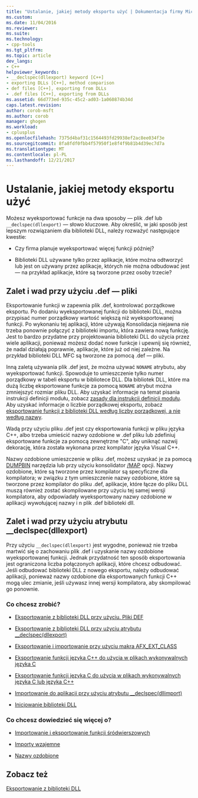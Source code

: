 ```yaml
---
title: "Ustalanie, jakiej metody eksportu użyć | Dokumentacja firmy Microsoft"
ms.custom: 
ms.date: 11/04/2016
ms.reviewer: 
ms.suite: 
ms.technology:
- cpp-tools
ms.tgt_pltfrm: 
ms.topic: article
dev_langs:
- C++
helpviewer_keywords:
- __declspec(dllexport) keyword [C++]
- exporting DLLs [C++], method comparison
- def files [C++], exporting from DLLs
- .def files [C++], exporting from DLLs
ms.assetid: 66d773ed-935c-45c2-ad03-1a060874b34d
caps.latest.revision: 
author: corob-msft
ms.author: corob
manager: ghogen
ms.workload:
- cplusplus
ms.openlocfilehash: 7375d4baf31c1564493fd29938ef2ac8ee034f3e
ms.sourcegitcommit: 8fa8fdf0fbb4f57950f1e8f4f9b81b4d39ec7d7a
ms.translationtype: MT
ms.contentlocale: pl-PL
ms.lasthandoff: 12/21/2017
---
```

# <a name="determining-which-exporting-method-to-use"></a>Ustalanie, jakiej metody eksportu użyć
Możesz wyeksportować funkcje na dwa sposoby — plik .def lub `__declspec(dllexport)` — słowo kluczowe. Aby określić, w jaki sposób jest lepszym rozwiązaniem dla biblioteki DLL, należy rozważyć następujące kwestie:  
  
-   Czy firma planuje wyeksportować więcej funkcji później?  
  
-   Biblioteki DLL używane tylko przez aplikacje, które można odtworzyć lub jest on używany przez aplikacje, których nie można odbudować jest — na przykład aplikacje, które są tworzone przez osoby trzecie?  
  
## <a name="pros-and-cons-of-using-def-files"></a>Zalet i wad przy użyciu .def — pliki  
 Eksportowanie funkcji w zapewnia plik .def, kontrolować porządkowe eksportu. Po dodaniu wyeksportowanej funkcji do biblioteki DLL, można przypisać numer porządkowy wartość większą niż wyeksportowanej funkcji. Po wykonaniu tej aplikacji, które używają Konsolidacja niejawna nie trzeba ponownie połączyć z biblioteki importu, która zawiera nową funkcję. Jest to bardzo przydatne przy projektowania biblioteki DLL do użycia przez wiele aplikacji, ponieważ możesz dodać nowe funkcje i upewnij się również, że nadal działają poprawnie, aplikacje, które już od niej zależne. Na przykład biblioteki DLL MFC są tworzone za pomocą .def — pliki.  
  
 Inną zaletą używania plik .def jest, że można używać `NONAME` atrybutu, aby wyeksportować funkcji. Spowoduje to umieszczenie tylko numer porządkowy w tabeli eksportu w bibliotece DLL. Dla bibliotek DLL, które ma dużą liczbę eksportowane funkcje za pomocą `NONAME` atrybut można zmniejszyć rozmiar pliku DLL. Aby uzyskać informacje na temat pisania instrukcji definicji modułu, zobacz [zasady dla instrukcji definicji modułu](../build/reference/rules-for-module-definition-statements.md). Aby uzyskać informacje o liczbie porządkowej eksportu, zobacz [eksportowanie funkcji z biblioteki DLL według liczby porządkowej, a nie według nazwy](../build/exporting-functions-from-a-dll-by-ordinal-rather-than-by-name.md).  
  
 Wadą przy użyciu pliku .def jest czy eksportowania funkcji w pliku języka C++, albo trzeba umieścić nazwy ozdobione w .def pliku lub zdefiniuj eksportowane funkcje za pomocą zewnętrzne "C", aby uniknąć nazwij dekorację, która została wykonana przez kompilator języka Visual C++.  
  
 Nazwy ozdobione umieszczenie w pliku .def, możesz uzyskać je za pomocą [DUMPBIN](../build/reference/dumpbin-reference.md) narzędzia lub przy użyciu konsolidator [/MAP](../build/reference/map-generate-mapfile.md) opcji. Nazwy ozdobione, które są tworzone przez kompilator są specyficzne dla kompilatora; w związku z tym umieszczenie nazwy ozdobione, które są tworzone przez kompilator do pliku .def, aplikacje, które łącze do pliku DLL muszą również zostać skompilowane przy użyciu tej samej wersji kompilatora, aby odpowiadały wyeksportowany nazwy ozdobione w aplikacji wywołującej nazwy i n plik .def biblioteki dll.  
  
## <a name="pros-and-cons-of-using-declspecdllexport"></a>Zalet i wad przy użyciu atrybutu __declspec(dllexport)  
 Przy użyciu `__declspec(dllexport)` jest wygodne, ponieważ nie trzeba martwić się o zachowaniu plik .def i uzyskanie nazwy ozdobione wyeksportowanej funkcji. Jednak przydatność ten sposób eksportowania jest ograniczona liczba połączonych aplikacji, które chcesz odbudować. Jeśli odbudować biblioteki DLL z nowego eksportu, należy odbudować aplikacji, ponieważ nazwy ozdobione dla eksportowanych funkcji C++ mogą ulec zmianie, jeśli używasz innej wersji kompilatora, aby skompilować go ponownie.  
  
### <a name="what-do-you-want-to-do"></a>Co chcesz zrobić?  
  
-   [Eksportowanie z biblioteki DLL przy użyciu. Pliki DEF](../build/exporting-from-a-dll-using-def-files.md)  
  
-   [Eksportowanie z biblioteki DLL przy użyciu atrybutu __declspec(dllexport)](../build/exporting-from-a-dll-using-declspec-dllexport.md)  
  
-   [Eksportowanie i importowanie przy użyciu makra AFX_EXT_CLASS](../build/exporting-and-importing-using-afx-ext-class.md)  
  
-   [Eksportowanie funkcji języka C++ do użycia w plikach wykonywalnych języka C](../build/exporting-cpp-functions-for-use-in-c-language-executables.md)  
  
-   [Eksportowanie funkcji języka C do użycia w plikach wykonywalnych języka C lub języka C++](../build/exporting-c-functions-for-use-in-c-or-cpp-language-executables.md)  
  
-   [Importowanie do aplikacji przy użyciu atrybutu __declspec(dllimport)](../build/importing-into-an-application-using-declspec-dllimport.md)  
  
-   [Inicjowanie biblioteki DLL](../build/run-time-library-behavior.md#initializing-a-dll)  
  
### <a name="what-do-you-want-to-know-more-about"></a>Co chcesz dowiedzieć się więcej o?  
  
-   [Importowanie i eksportowanie funkcji śródwierszowych](../build/importing-and-exporting-inline-functions.md)  
  
-   [Importy wzajemne](../build/mutual-imports.md)  
  
-   [Nazwy ozdobione](../build/reference/decorated-names.md)  
  
## <a name="see-also"></a>Zobacz też  
 [Eksportowanie z biblioteki DLL](../build/exporting-from-a-dll.md)